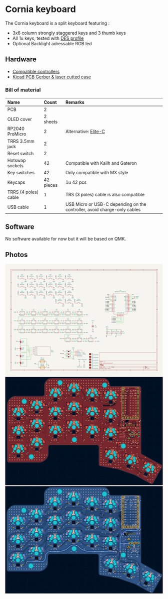 # Cornia keyboard

The Cornia keyboard is a split keyboard featuring : 
- 3x6 column strongly staggered keys and 3 thumb keys
- All 1u keys, tested with [DES profile](https://github.com/pseudoku/PseudoMakeMeKeyCapProfiles)
- Optional Backlight adressable RGB led

## Hardware

- [Compatible controllers](./doc/controller.md)
- [Kicad PCB Gerber & laser cutted case](./doc/pcb.md)

### Bill of material

| Name | Count | Remarks |
|:-|:-|:-|
| PCB | 2 | |
| OLED cover | 2 sheets | |
| RP2040 ProMicro | 2 | Alternative: [Elite-C](https://deskthority.net/wiki/Elite-C) |
| TRRS 3.5mm jack | 2 | |
| Reset switch | 2 |  |
| Hotswap sockets | 42 | Compatible with Kailh and Gateron |
| Key switches | 42 | Only compatible with MX style |
| Keycaps | 42 pieces | 1u 42 pcs |
| TRRS (4 poles) cable | 1 | TRS (3 poles) cable is also compatible |
| USB cable | 1 | USB Micro or USB-C depending on the controller, avoid charge-only cables |

## Software

No software available for now but it will be based on QMK.

## Photos

![PCB Schematic](./images/SCH.png)
![PCB Top view](./images/PCB_TOP.png)
![PCB Bottom view](./images/PCB_BOT.png)